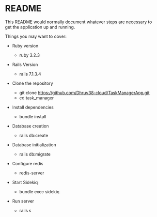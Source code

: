 # README

This README would normally document whatever steps are necessary to get the
application up and running.

Things you may want to cover:

* Ruby version
  - ruby 3.2.3

* Rails Version
  - rails 7.1.3.4

* Clone the repository
  - git clone https://github.com/Dhruv38-cloud/TaskManagerApp.git
  - cd task_manager

* Install dependencies
  - bundle install

* Database creation
  - rails db:create

* Database initialization
  - rails db:migrate

* Configure redis
  - redis-server

* Start Sidekiq
  - bundle exec sidekiq

* Run server
  - rails s
